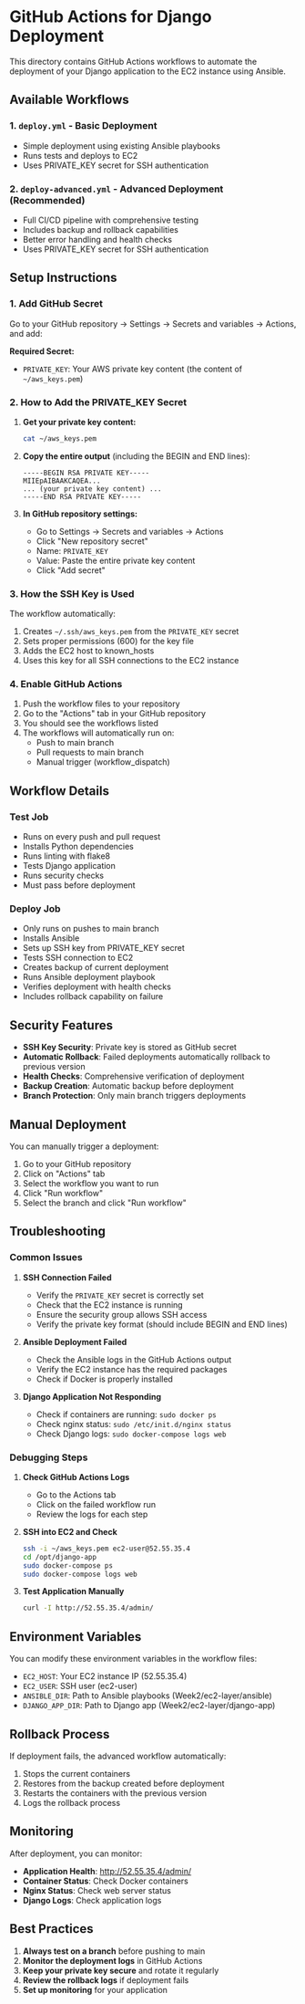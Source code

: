 # GitHub Actions for Django Deployment

This directory contains GitHub Actions workflows to automate the deployment of your Django application to the EC2 instance using Ansible.

## Available Workflows

### 1. `deploy.yml` - Basic Deployment
- Simple deployment using existing Ansible playbooks
- Runs tests and deploys to EC2
- Uses PRIVATE_KEY secret for SSH authentication

### 2. `deploy-advanced.yml` - Advanced Deployment (Recommended)
- Full CI/CD pipeline with comprehensive testing
- Includes backup and rollback capabilities
- Better error handling and health checks
- Uses PRIVATE_KEY secret for SSH authentication

## Setup Instructions

### 1. Add GitHub Secret

Go to your GitHub repository → Settings → Secrets and variables → Actions, and add:

**Required Secret:**
- `PRIVATE_KEY`: Your AWS private key content (the content of `~/aws_keys.pem`)

### 2. How to Add the PRIVATE_KEY Secret

1. **Get your private key content:**
   ```bash
   cat ~/aws_keys.pem
   ```

2. **Copy the entire output** (including the BEGIN and END lines):
   ```
   -----BEGIN RSA PRIVATE KEY-----
   MIIEpAIBAAKCAQEA...
   ... (your private key content) ...
   -----END RSA PRIVATE KEY-----
   ```

3. **In GitHub repository settings:**
   - Go to Settings → Secrets and variables → Actions
   - Click "New repository secret"
   - Name: `PRIVATE_KEY`
   - Value: Paste the entire private key content
   - Click "Add secret"

### 3. How the SSH Key is Used

The workflow automatically:
1. Creates `~/.ssh/aws_keys.pem` from the `PRIVATE_KEY` secret
2. Sets proper permissions (600) for the key file
3. Adds the EC2 host to known_hosts
4. Uses this key for all SSH connections to the EC2 instance

### 4. Enable GitHub Actions

1. Push the workflow files to your repository
2. Go to the "Actions" tab in your GitHub repository
3. You should see the workflows listed
4. The workflows will automatically run on:
   - Push to main branch
   - Pull requests to main branch
   - Manual trigger (workflow_dispatch)

## Workflow Details

### Test Job
- Runs on every push and pull request
- Installs Python dependencies
- Runs linting with flake8
- Tests Django application
- Runs security checks
- Must pass before deployment

### Deploy Job
- Only runs on pushes to main branch
- Installs Ansible
- Sets up SSH key from PRIVATE_KEY secret
- Tests SSH connection to EC2
- Creates backup of current deployment
- Runs Ansible deployment playbook
- Verifies deployment with health checks
- Includes rollback capability on failure

## Security Features

- **SSH Key Security**: Private key is stored as GitHub secret
- **Automatic Rollback**: Failed deployments automatically rollback to previous version
- **Health Checks**: Comprehensive verification of deployment
- **Backup Creation**: Automatic backup before deployment
- **Branch Protection**: Only main branch triggers deployments

## Manual Deployment

You can manually trigger a deployment:

1. Go to your GitHub repository
2. Click on "Actions" tab
3. Select the workflow you want to run
4. Click "Run workflow"
5. Select the branch and click "Run workflow"

## Troubleshooting

### Common Issues

1. **SSH Connection Failed**
   - Verify the `PRIVATE_KEY` secret is correctly set
   - Check that the EC2 instance is running
   - Ensure the security group allows SSH access
   - Verify the private key format (should include BEGIN and END lines)

2. **Ansible Deployment Failed**
   - Check the Ansible logs in the GitHub Actions output
   - Verify the EC2 instance has the required packages
   - Check if Docker is properly installed

3. **Django Application Not Responding**
   - Check if containers are running: `sudo docker ps`
   - Check nginx status: `sudo /etc/init.d/nginx status`
   - Check Django logs: `sudo docker-compose logs web`

### Debugging Steps

1. **Check GitHub Actions Logs**
   - Go to the Actions tab
   - Click on the failed workflow run
   - Review the logs for each step

2. **SSH into EC2 and Check**
   ```bash
   ssh -i ~/aws_keys.pem ec2-user@52.55.35.4
   cd /opt/django-app
   sudo docker-compose ps
   sudo docker-compose logs web
   ```

3. **Test Application Manually**
   ```bash
   curl -I http://52.55.35.4/admin/
   ```

## Environment Variables

You can modify these environment variables in the workflow files:
- `EC2_HOST`: Your EC2 instance IP (52.55.35.4)
- `EC2_USER`: SSH user (ec2-user)
- `ANSIBLE_DIR`: Path to Ansible playbooks (Week2/ec2-layer/ansible)
- `DJANGO_APP_DIR`: Path to Django app (Week2/ec2-layer/django-app)

## Rollback Process

If deployment fails, the advanced workflow automatically:
1. Stops the current containers
2. Restores from the backup created before deployment
3. Restarts the containers with the previous version
4. Logs the rollback process

## Monitoring

After deployment, you can monitor:
- **Application Health**: http://52.55.35.4/admin/
- **Container Status**: Check Docker containers
- **Nginx Status**: Check web server status
- **Django Logs**: Check application logs

## Best Practices

1. **Always test on a branch** before pushing to main
2. **Monitor the deployment logs** in GitHub Actions
3. **Keep your private key secure** and rotate it regularly
4. **Review the rollback logs** if deployment fails
5. **Set up monitoring** for your application 
